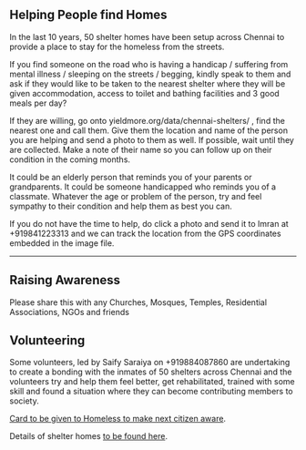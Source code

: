 ## Helping People find Homes

In the last 10 years, 50 shelter homes have been setup across Chennai to provide a place to stay for the homeless from the streets.

If you find someone on the road who is having a handicap / suffering from mental illness / sleeping on the streets / begging, kindly speak to them and ask if they would like to be taken to the nearest shelter where they will be given accommodation, access to toilet and bathing facilities and 3 good meals per day?

If they are willing, go onto yieldmore.org/data/chennai-shelters/ , find the nearest one and call them. Give them the location and name of the person you are helping and send a photo to them as well. If possible, wait until they are collected. Make a note of their name so you can follow up on their condition in the coming months.

It could be an elderly person that reminds you of your parents or grandparents. It could be someone handicapped who reminds you of a classmate. Whatever the age or problem of the person, try and feel sympathy to their condition and help them as best you can.

If you do not have the time to help, do click a photo and send it to Imran at +919841223313 and we can track the location from the GPS coordinates embedded in the image file.

---

## Raising Awareness

Please share this with any Churches, Mosques, Temples, Residential Associations, NGOs and friends

## Volunteering
Some volunteers, led by Saify Saraiya on +919884087860 are undertaking to create a bonding with the inmates of 50 shelters across Chennai and the volunteers try and help them feel better, get rehabilitated, trained with some skill and found a situation where they can become contributing members to society.

<a class="g-doc" href="https://docs.google.com/document/d/1AoAZZWoaCW-sshJMxN9N9uSKapcuFiHmFDQ1_8eyTxM/edit?usp=sharing" target="_blank">Card to be given to Homeless to make next citizen aware</a>.

Details of shelter homes <a href="%cdn%for-public/shelter-homes-of-chennai.pdf" target="_blank">to be found here</a>.
